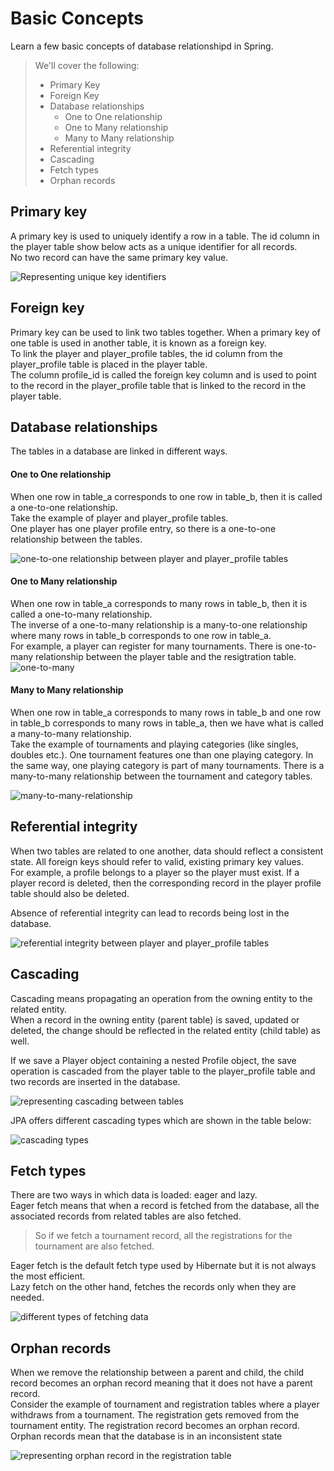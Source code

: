 # Basic Concepts

Learn a few basic concepts of database relationshipd in Spring.

> We'll cover the following:
>
> - Primary Key
> - Foreign Key
> - Database relationships
>   - One to One relationship
>   - One to Many relationship
>   - Many to Many relationship
> - Referential integrity
> - Cascading
> - Fetch types
> - Orphan records

## Primary key

A primary key is used to uniquely identify a row in a table. The id column in the player table show below acts as a unique identifier for all records.  
 No two record can have the same primary key value.

![Representing unique key identifiers](./images/1-1-representing-unique-key-identifiers.png)

## Foreign key

Primary key can be used to link two tables together. When a primary key of one table is used in another table, it is known as a foreign key.  
 To link the player and player_profile tables, the id column from the player_profile table is placed in the player table.  
 The column profile_id is called the foreign key column and is used to point to the record in the player_profile table that is linked to the record in the player table.

## Database relationships

The tables in a database are linked in different ways.

#### One to One relationship

When one row in table_a corresponds to one row in table_b, then it is called a one-to-one relationship.  
 Take the example of player and player_profile tables.  
 One player has one player profile entry, so there is a one-to-one relationship between the tables.

![one-to-one relationship between player and player_profile tables](./images/1-2-one-to-one-relationship-between-player-and-player-profile-tables.png)

#### One to Many relationship

When one row in table_a corresponds to many rows in table_b, then it is called a one-to-many relationship.  
 The inverse of a one-to-many relationship is a many-to-one relationship where many rows in table_b corresponds to one row in table_a.  
 For example, a player can register for many tournaments. There is one-to-many relationship between the player table and the resigtration table.
![one-to-many](./images/1-3-one-to-many-realationship.pngs)

#### Many to Many relationship

When one row in table_a corresponds to many rows in table_b and one row in table_b corresponds to many rows in table_a, then we have what is called a many-to-many relationship.  
 Take the example of tournaments and playing categories (like singles, doubles etc.). One tournament features one than one playing category. In the same way, one playing category is part of many tournaments. There is a many-to-many relationship between the tournament and category tables.

![many-to-many-relationship](./images/1-4-many-to-many-relationship.png)

## Referential integrity

When two tables are related to one another, data should reflect a consistent state. All foreign keys should refer to valid, existing primary key values.  
 For example, a profile belongs to a player so the player must exist. If a player record is deleted, then the corresponding record in the player profile table should also be deleted.

Absence of referential integrity can lead to records being lost in the database.

![referential integrity between player and player_profile tables](./images/1-5-referential-integrity-between-player-and-player-profile-tables.png)

## Cascading

Cascading means propagating an operation from the owning entity to the related entity.  
 When a record in the owning entity (parent table) is saved, updated or deleted, the change should be reflected in the related entity (child table) as well.

If we save a Player object containing a nested Profile object, the save operation is cascaded from the player table to the player_profile table and two records are inserted in the database.

![representing cascading between tables](./images/1-6-representing-cascading-between-tables.png)

JPA offers different cascading types which are shown in the table below:

![cascading types](./images/1-7-cascading-types.png)

## Fetch types

There are two ways in which data is loaded: eager and lazy.  
 Eager fetch means that when a record is fetched from the database, all the associated records from related tables are also fetched.

> So if we fetch a tournament record, all the registrations for the tournament are also fetched.

Eager fetch is the default fetch type used by Hibernate but it is not always the most efficient.  
Lazy fetch on the other hand, fetches the records only when they are needed.

![different types of fetching data](./images/1-8-different-types-of-fetching-data.png)

## Orphan records

When we remove the relationship between a parent and child, the child record becomes an orphan record meaning that it does not have a parent record.  
 Consider the example of tournament and registration tables where a player withdraws from a tournament. The registration gets removed from the tournament entity. The registration record becomes an orphan record. Orphan records mean that the database is in an inconsistent state

![representing orphan record in the registration table](./images/1-9-representing-orphan-record-in-the-registration-table.png)

